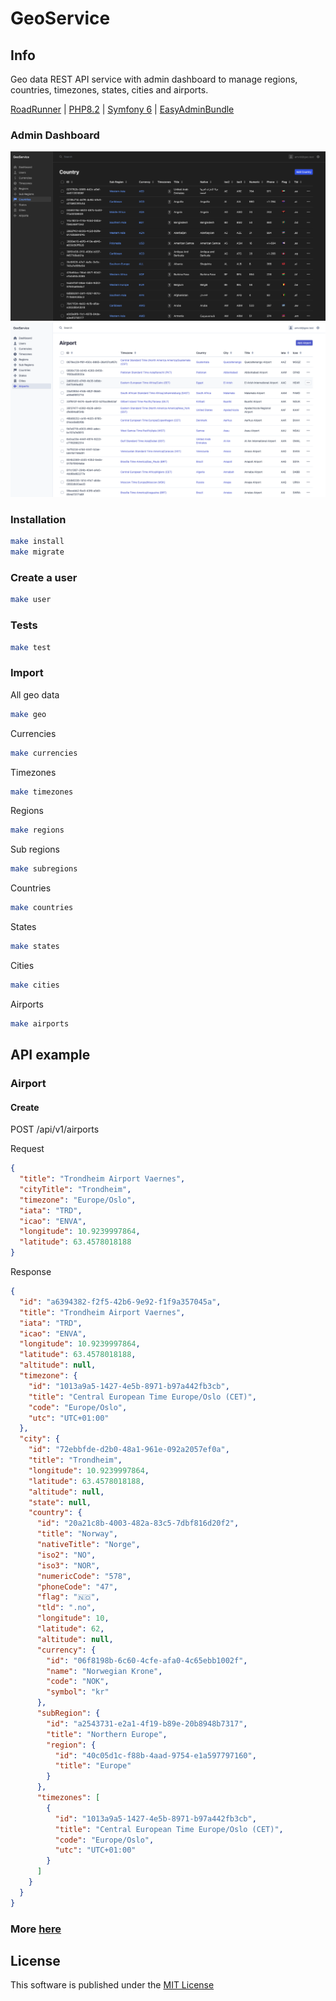 # GeoService

## Info

Geo data REST API service with admin dashboard to manage regions, countries, timezones, states, cities and airports.


[RoadRunner](https://roadrunner.dev) |
[PHP8.2](https://www.php.net/releases/8.2/en.php) |
[Symfony 6](https://symfony.com) |
[EasyAdminBundle](https://symfony.com/bundles/EasyAdminBundle/current/index.html)

### Admin Dashboard

![Screenshot](docs/img/country_dark.png)
![Screenshot](docs/img/airport_light.png)

### Installation

```bash
make install
make migrate
```

### Create a user

```bash
make user
```

### Tests

```bash
make test
```

### Import

All geo data

```bash
make geo
```

Currencies

```bash
make currencies
```

Timezones

```bash
make timezones
```

Regions

```bash
make regions
```

Sub regions

```bash
make subregions
```

Countries

```bash
make countries
```

States

```bash
make states
```

Cities

```bash
make cities
```

Airports

```bash
make airports
```

## API example

### Airport

#### Create 

POST /api/v1/airports

Request
```json
{
  "title": "Trondheim Airport Vaernes",
  "cityTitle": "Trondheim",
  "timezone": "Europe/Oslo",
  "iata": "TRD",
  "icao": "ENVA",
  "longitude": 10.9239997864,
  "latitude": 63.4578018188
}
```

Response
```json
{
  "id": "a6394382-f2f5-42b6-9e92-f1f9a357045a",
  "title": "Trondheim Airport Vaernes",
  "iata": "TRD",
  "icao": "ENVA",
  "longitude": 10.9239997864,
  "latitude": 63.4578018188,
  "altitude": null,
  "timezone": {
    "id": "1013a9a5-1427-4e5b-8971-b97a442fb3cb",
    "title": "Central European Time Europe/Oslo (CET)",
    "code": "Europe/Oslo",
    "utc": "UTC+01:00"
  },
  "city": {
    "id": "72ebbfde-d2b0-48a1-961e-092a2057ef0a",
    "title": "Trondheim",
    "longitude": 10.9239997864,
    "latitude": 63.4578018188,
    "altitude": null,
    "state": null,
    "country": {
      "id": "20a21c8b-4003-482a-83c5-7dbf816d20f2",
      "title": "Norway",
      "nativeTitle": "Norge",
      "iso2": "NO",
      "iso3": "NOR",
      "numericCode": "578",
      "phoneCode": "47",
      "flag": "🇳🇴",
      "tld": ".no",
      "longitude": 10,
      "latitude": 62,
      "altitude": null,
      "currency": {
        "id": "06f8198b-6c60-4cfe-afa0-4c65ebb1002f",
        "name": "Norwegian Krone",
        "code": "NOK",
        "symbol": "kr"
      },
      "subRegion": {
        "id": "a2543731-e2a1-4f19-b89e-20b8948b7317",
        "title": "Northern Europe",
        "region": {
          "id": "40c05d1c-f88b-4aad-9754-e1a597797160",
          "title": "Europe"
        }
      },
      "timezones": [
        {
          "id": "1013a9a5-1427-4e5b-8971-b97a442fb3cb",
          "title": "Central European Time Europe/Oslo (CET)",
          "code": "Europe/Oslo",
          "utc": "UTC+01:00"
        }
      ]
    }
  }
}
```

### More [here](https://github.com/amvid/geo-service/tree/main/docs/api)

License
-------

This software is published under the [MIT License](LICENSE.md)

[1]: https://github.com/amvid/geo-service/tree/main/LICENSE.md
